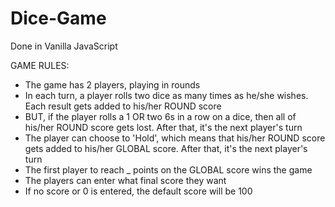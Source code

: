 # Dice-Game

Done in Vanilla JavaScript

GAME RULES:

- The game has 2 players, playing in rounds
- In each turn, a player rolls two dice as many times as he/she wishes. Each result gets added to his/her ROUND score
- BUT, if the player rolls a 1 OR two 6s in a row on a dice, then all of his/her ROUND score gets lost. After that, it's the next player's turn
- The player can choose to 'Hold', which means that his/her ROUND score gets added to his/her GLOBAL score. After that, it's the next player's turn
- The first player to reach _ points on the GLOBAL score wins the game
- The players can enter what final score they want
- If no score or 0 is entered, the default score will be 100
